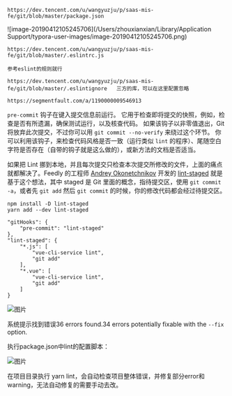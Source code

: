 ```
https://dev.tencent.com/u/wangyuzju/p/saas-mis-fe/git/blob/master/package.json
```

![image-20190412105245706](/Users/zhouxianxian/Library/Application Support/typora-user-images/image-20190412105245706.png)

```
https://dev.tencent.com/u/wangyuzju/p/saas-mis-fe/git/blob/master/.eslintrc.js

参考eslint的规则就行

https://dev.tencent.com/u/wangyuzju/p/saas-mis-fe/git/blob/master/.eslintignore   三方的库，可以在这里配置忽略
```

```
https://segmentfault.com/a/1190000009546913
```

`pre-commit` 钩子在键入提交信息前运行。 它用于检查即将提交的快照，例如，检查是否有所遗漏，确保测试运行，以及核查代码。 如果该钩子以非零值退出，Git 将放弃此次提交，不过你可以用 `git commit --no-verify` 来绕过这个环节。 你可以利用该钩子，来检查代码风格是否一致（运行类似 `lint` 的程序）、尾随空白字符是否存在（自带的钩子就是这么做的），或新方法的文档是否适当。


如果把 Lint 挪到本地，并且每次提交只检查本次提交所修改的文件，上面的痛点就都解决了。Feedly 的工程师 [Andrey Okonetchnikov](https://www.npmjs.com/~okonet) 开发的 [lint-staged](https://github.com/okonet/lint-staged) 就是基于这个想法，其中 staged 是 Git 里面的概念，指待提交区，使用 `git commit -a`，或者先 `git add` 然后 `git commit` 的时候，你的修改代码都会经过待提交区。

```
npm install -D lint-staged
yarn add --dev lint-staged
```

    "gitHooks": {
        "pre-commit": "lint-staged"
    },
    "lint-staged": {
        "*.js": [
            "vue-cli-service lint",
            "git add"
        ],
        "*.vue": [
            "vue-cli-service lint",
            "git add"
        ]
    }



![图片](https://coding-net-production-pp-ci.codehub.cn/2061b64c-f258-4b0f-bc4a-677ac4f078ab.png)

系统提示找到错误36 errors found.34 errors potentially fixable with the `--fix` option.

执行package.json中lint的配置脚本：

![图片](https://coding-net-production-pp-ci.codehub.cn/43713c64-abb1-43a7-b72d-f823b2686dbe.png)



在项目目录执行 yarn lint，会自动检查项目整体错误，并修复部分error和warning，无法自动修复的需要手动去改。